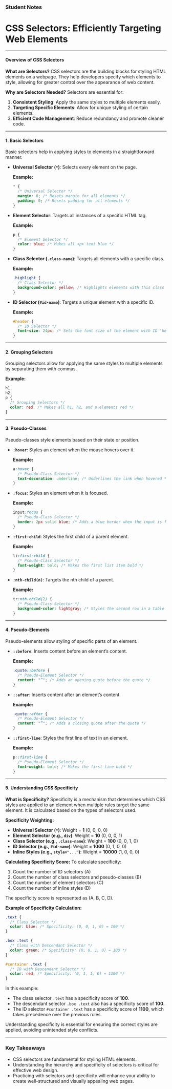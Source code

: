 ### Student Notes

# CSS Selectors: Efficiently Targeting Web Elements

---

#### **Overview of CSS Selectors**

**What are Selectors?**
CSS selectors are the building blocks for styling HTML elements on a webpage. They help developers specify which elements to style, allowing for greater control over the appearance of web content.

**Why are Selectors Needed?**
Selectors are essential for:

1. **Consistent Styling**: Apply the same styles to multiple elements easily.
2. **Targeting Specific Elements**: Allow for unique styling of certain elements.
3. **Efficient Code Management**: Reduce redundancy and promote cleaner code.

---

#### **1. Basic Selectors**

Basic selectors help in applying styles to elements in a straightforward manner.

- **Universal Selector (`*`)**: Selects every element on the page.

  **Example:**

  ```css
  * {
    /* Universal Selector */
    margin: 0; /* Resets margin for all elements */
    padding: 0; /* Resets padding for all elements */
  }
  ```

- **Element Selector**: Targets all instances of a specific HTML tag.

  **Example:**

  ```css
  p {
    /* Element Selector */
    color: blue; /* Makes all <p> text blue */
  }
  ```

- **Class Selector (`.class-name`)**: Targets all elements with a specific class.

  **Example:**

  ```css
  .highlight {
    /* Class Selector */
    background-color: yellow; /* Highlights elements with this class */
  }
  ```

- **ID Selector (`#id-name`)**: Targets a unique element with a specific ID.

  **Example:**

  ```css
  #header {
    /* ID Selector */
    font-size: 24px; /* Sets the font size of the element with ID 'header' */
  }
  ```

---

#### **2. Grouping Selectors**

Grouping selectors allow for applying the same styles to multiple elements by separating them with commas.

**Example:**

```css
h1,
h2,
p {
  /* Grouping Selectors */
  color: red; /* Makes all h1, h2, and p elements red */
}
```

---

#### **3. Pseudo-Classes**

Pseudo-classes style elements based on their state or position.

- **`:hover`**: Styles an element when the mouse hovers over it.

  **Example:**

  ```css
  a:hover {
    /* Pseudo-Class Selector */
    text-decoration: underline; /* Underlines the link when hovered */
  }
  ```

- **`:focus`**: Styles an element when it is focused.

  **Example:**

  ```css
  input:focus {
    /* Pseudo-Class Selector */
    border: 2px solid blue; /* Adds a blue border when the input is focused */
  }
  ```

- **`:first-child`**: Styles the first child of a parent element.

  **Example:**

  ```css
  li:first-child {
    /* Pseudo-Class Selector */
    font-weight: bold; /* Makes the first list item bold */
  }
  ```

- **`:nth-child(n)`**: Targets the nth child of a parent.

  **Example:**

  ```css
  tr:nth-child(2) {
    /* Pseudo-Class Selector */
    background-color: lightgray; /* Styles the second row in a table */
  }
  ```

---

#### **4. Pseudo-Elements**

Pseudo-elements allow styling of specific parts of an element.

- **`::before`**: Inserts content before an element’s content.

  **Example:**

  ```css
  .quote::before {
    /* Pseudo-Element Selector */
    content: "“"; /* Adds an opening quote before the quote */
  }
  ```

- **`::after`**: Inserts content after an element’s content.

  **Example:**

  ```css
  .quote::after {
    /* Pseudo-Element Selector */
    content: "”"; /* Adds a closing quote after the quote */
  }
  ```

- **`::first-line`**: Styles the first line of text in an element.

  **Example:**

  ```css
  p::first-line {
    /* Pseudo-Element Selector */
    font-weight: bold; /* Makes the first line bold */
  }
  ```

---

#### **5. Understanding CSS Specificity**

**What is Specificity?**
Specificity is a mechanism that determines which CSS styles are applied to an element when multiple rules target the same element. It is calculated based on the types of selectors used.

**Specificity Weighting:**

- **Universal Selector (`*`)**: Weight = **1** (0, 0, 0, 0)
- **Element Selector (e.g., `div`)**: Weight = **10** (0, 0, 0, 1)
- **Class Selector (e.g., `.class-name`)**: Weight = **100** (0, 0, 1, 0)
- **ID Selector (e.g., `#id-name`)**: Weight = **1000** (0, 1, 0, 0)
- **Inline Styles (e.g., `style="..."`)**: Weight = **10000** (1, 0, 0, 0)

**Calculating Specificity Score:**
To calculate specificity:

1. Count the number of ID selectors (A)
2. Count the number of class selectors and pseudo-classes (B)
3. Count the number of element selectors (C)
4. Count the number of inline styles (D)

The specificity score is represented as (A, B, C, D).

**Example of Specificity Calculation:**

```css
.text {
  /* Class Selector */
  color: blue; /* Specificity: (0, 0, 1, 0) = 100 */
}

.box .text {
  /* Class with Descendant Selector */
  color: green; /* Specificity: (0, 0, 1, 0) = 100 */
}

#container .text {
  /* ID with Descendant Selector */
  color: red; /* Specificity: (0, 1, 1, 0) = 1100 */
}
```

In this example:

- The class selector `.text` has a specificity score of **100**.
- The descendant selector `.box .text` also has a specificity score of **100**.
- The ID selector `#container .text` has a specificity score of **1100**, which takes precedence over the previous rules.

Understanding specificity is essential for ensuring the correct styles are applied, avoiding unintended style conflicts.

---

### **Key Takeaways**

- CSS selectors are fundamental for styling HTML elements.
- Understanding the hierarchy and specificity of selectors is critical for effective web design.
- Practicing with selectors and specificity will enhance your ability to create well-structured and visually appealing web pages.
